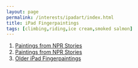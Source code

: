 ```yaml
---
layout: page
permalink: /interests/ipadart/index.html
title: iPad Fingerpaintings
tags: [climbing,riding,ice cream,smoked salmon]
---
```


1. [Paintings from NPR Stories](../full-ipadart)
2. [Paintings from NPR Stories](../story-ipadart)
3. [Older iPad Fingerpaintings](../older-ipadart)
